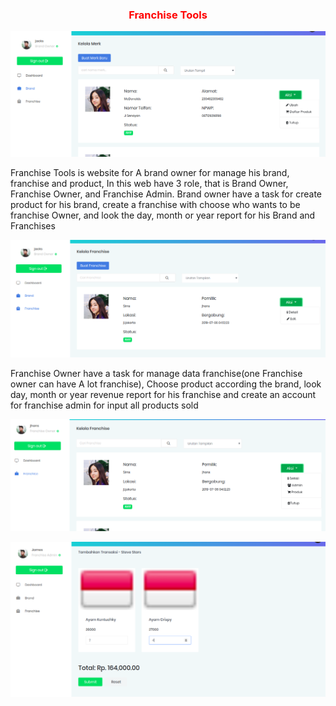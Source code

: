 <div>
<h3 style="color:red;text-align:center">Franchise Tools</h3>
     <p align="center"><img src="https://github.com/RezaNum1/Franchise-tools/blob/master/public/assets/backend/images/brandowner1.png"></p>
<p>
	Franchise Tools is website for A brand owner for manage his brand, franchise and product, In this web have 3 role, that is Brand Owner, Franchise Owner, and Franchise Admin. Brand owner have a task for create product for his brand, create a franchise with choose who wants to be franchise Owner, and look the day, month or year report for his Brand and Franchises</p>
     <p align="center"><img src="https://github.com/RezaNum1/Franchise-tools/blob/master/public/assets/backend/images/brand2.png"></p>
    <p>
    Franchise Owner have a task for manage data franchise(one Franchise owner can have A lot franchise), Choose product according the brand, look day, month or year revenue report for his franchise and create an account for franchise admin for input all products sold
    </p>
     <p align="center"><img src="https://github.com/RezaNum1/Franchise-tools/blob/master/public/assets/backend/images/franchowner.png"></p>
     <p align="center"><img src="https://github.com/RezaNum1/Franchise-tools/blob/master/public/assets/backend/images/franchise_Admin.png"></p>
    </div>
